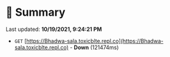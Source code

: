 # 📖 Summary
Last updated: **10/19/2021, 9:24:21 PM**

- `GET` [https://Bhadwa-sala.toxicblte.repl.co](https://Bhadwa-sala.toxicblte.repl.co) - **Down** (121474ms)
